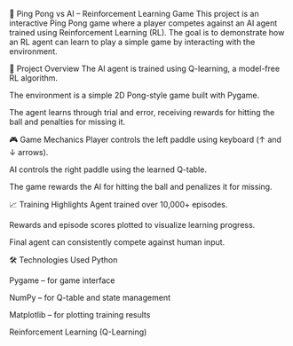 🏓 Ping Pong vs AI – Reinforcement Learning Game
This project is an interactive Ping Pong game where a player competes against an AI agent trained using Reinforcement Learning (RL). The goal is to demonstrate how an RL agent can learn to play a simple game by interacting with the environment.

🧠 Project Overview
The AI agent is trained using Q-learning, a model-free RL algorithm.

The environment is a simple 2D Pong-style game built with Pygame.

The agent learns through trial and error, receiving rewards for hitting the ball and penalties for missing it.

🎮 Game Mechanics
Player controls the left paddle using keyboard (↑ and ↓ arrows).

AI controls the right paddle using the learned Q-table.

The game rewards the AI for hitting the ball and penalizes it for missing.

📈 Training Highlights
Agent trained over 10,000+ episodes.

Rewards and episode scores plotted to visualize learning progress.

Final agent can consistently compete against human input.

🛠️ Technologies Used
Python

Pygame – for game interface

NumPy – for Q-table and state management

Matplotlib – for plotting training results

Reinforcement Learning (Q-Learning)
